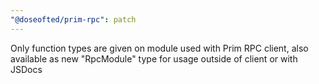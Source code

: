 ```yaml
---
"@doseofted/prim-rpc": patch
---
```


Only function types are given on module used with Prim RPC client, also available as new "RpcModule" type for usage
outside of client or with JSDocs
